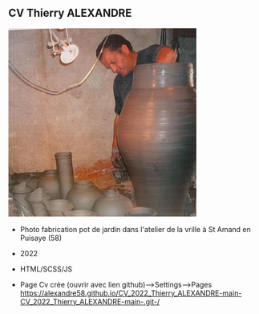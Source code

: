 ## CV Thierry ALEXANDRE

[![logo](./images/thierryGrossePiece.jpg)](#)

- Photo fabrication pot de jardin dans l'atelier de la vrille à St Amand en Puisaye (58)
- 2022

- HTML/SCSS/JS

- Page Cv crée (ouvrir avec lien github)-->Settings-->Pages
  https://alexandre58.github.io/CV_2022_Thierry_ALEXANDRE-main-CV_2022_Thierry_ALEXANDRE-main-.git-/
